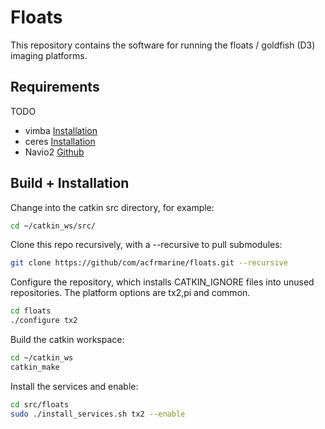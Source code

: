 # Floats

This repository contains the software for running the floats / goldfish (D3) imaging platforms.

## Requirements

TODO

- vimba [Installation](https://www.alliedvision.com/en/products/software.html)
- ceres [Installation](http://ceres-solver.org/installation.html)
- Navio2 [Github](https://github.com/emlid/Navio2.git)

## Build + Installation

Change into the catkin src directory, for example:
```bash
cd ~/catkin_ws/src/
```

Clone this repo recursively, with a --recursive to pull submodules:
```bash
git clone https://github/com/acfrmarine/floats.git --recursive
```

Configure the repository, which installs CATKIN_IGNORE files into unused repositories. The platform options are tx2,pi and common.
```bash
cd floats
./configure tx2
```

Build the catkin workspace:
```bash
cd ~/catkin_ws
catkin_make
```

Install the services and enable:
```bash
cd src/floats
sudo ./install_services.sh tx2 --enable
```
